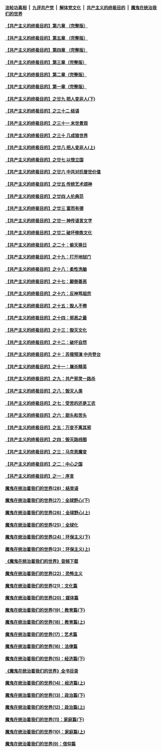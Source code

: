 

####  [法轮功真相](../../../../basic/blob/master/README.md?t=05301631) &nbsp;|&nbsp; [九评共产党](../../../../9ping.md/blob/master/README.md?t=05301631) &nbsp;|&nbsp; [解体党文化](../../../../jtdwh.md/blob/master/README.md?t=05301631)  &nbsp;|&nbsp; [共产主义的终极目的](../../../../gczydzjmd.md/blob/master/README.md?t=05301631) &nbsp;|&nbsp; [魔鬼在统治我们的世界](../../../../mgztzwmdsj.md/blob/master/README.md?t=05301631) 

#### [【共产主义的终极目的】第六章 （完整版）](../pages/nsc422/n11428913.md?t=05301631) 

#### [【共产主义的终极目的】第五章 （完整版）](../pages/nsc422/n11428912.md?t=05301631) 

#### [【共产主义的终极目的】第四章 （完整版）](../pages/nsc422/n11428907.md?t=05301631) 

#### [【共产主义的终极目的】第三章（完整版）](../pages/nsc422/n11428848.md?t=05301631) 

#### [【共产主义的终极目的】第二章（完整版）](../pages/nsc422/n11428831.md?t=05301631) 

#### [【共产主义的终极目的】第一章（完整版）](../pages/nsc422/n11417651.md?t=05301631) 

#### [【共产主义的终极目的】之廿九 把人变非人(下)](../pages/nsc422/n11344140.md?t=05301631) 

#### [【共产主义的终极目的】之三十二 结语](../pages/nsc422/n11360535.md?t=05301631) 

#### [【共产主义的终极目的】之三十一 末世景观](../pages/nsc422/n11351129.md?t=05301631) 

#### [【共产主义的终极目的】之三十 几成狼世界](../pages/nsc422/n11348280.md?t=05301631) 

#### [【共产主义的终极目的】之廿八 把人变非人(上)](../pages/nsc422/n11340492.md?t=05301631) 

#### [【共产主义的终极目的】之廿七 以恨立国](../pages/nsc422/n11336944.md?t=05301631) 

#### [【共产主义的终极目的】之廿六 中共对抗普世价值](../pages/nsc422/n11324785.md?t=05301631) 

#### [【共产主义的终极目的】之廿五 传统艺术颂神](../pages/nsc422/n11296396.md?t=05301631) 

#### [【共产主义的终极目的】之廿四 人伦典范](../pages/nsc422/n11296397.md?t=05301631) 

#### [【共产主义的终极目的】之廿三 富而有德](../pages/nsc422/n11283598.md?t=05301631) 

#### [【共产主义的终极目的】之廿一 神传语言文字](../pages/nsc422/n11263265.md?t=05301631) 

#### [【共产主义的终极目的】之廿二 破坏修炼文化](../pages/nsc422/n11245728.md?t=05301631) 

#### [【共产主义的终极目的】之二十：偷天换日](../pages/nsc422/n11238846.md?t=05301631) 

#### [【共产主义的终极目的】之十九：打开地狱门](../pages/nsc422/n11206376.md?t=05301631) 

#### [【共产主义的终极目的】之十八：柔性洗脑](../pages/nsc422/n11199994.md?t=05301631) 

#### [【共产主义的终极目的】之十七：颠倒善恶](../pages/nsc422/n11179782.md?t=05301631) 

#### [【共产主义的终极目的】之十六：反神骂祖宗](../pages/nsc422/n11166798.md?t=05301631) 

#### [【共产主义的终极目的】之十五：毁人不倦](../pages/nsc422/n11166792.md?t=05301631) 

#### [【共产主义的终极目的】之十四：邪恶之最](../pages/nsc422/n11150249.md?t=05301631) 

#### [【共产主义的终极目的】之十三：毁灭文化](../pages/nsc422/n11135227.md?t=05301631) 

#### [【共产主义的终极目的】之十二：破坏自然](../pages/nsc422/n11135214.md?t=05301631) 

#### [【共产主义的终极目的】之十：苏俄预演 中共登台](../pages/nsc422/n11118424.md?t=05301631) 

#### [【共产主义的终极目的】之十一：屠杀精英](../pages/nsc422/n11118442.md?t=05301631) 

#### [【共产主义的终极目的】之九：共产邪灵一路杀](../pages/nsc422/n11114139.md?t=05301631) 

#### [【共产主义的终极目的】之八：毁灭人类](../pages/nsc422/n11108503.md?t=05301631) 

#### [【共产主义的终极目的】之七：受苦的还是工农](../pages/nsc422/n11101809.md?t=05301631) 

#### [【共产主义的终极目的】之六：甜头和苦头](../pages/nsc422/n11096971.md?t=05301631) 

#### [【共产主义的终极目的】之五：万变不离其邪](../pages/nsc422/n11091285.md?t=05301631) 

#### [【共产主义的终极目的】之四：毁灭路线图](../pages/nsc422/n11086284.md?t=05301631) 

#### [【共产主义的终极目的】之三：马克思魔变](../pages/nsc422/n11061941.md?t=05301631) 

#### [【共产主义的终极目的】之二：中心之国](../pages/nsc422/n11047728.md?t=05301631) 

#### [【共产主义的终极目的】之一：序言](../pages/nsc422/n11086077.md?t=05301631) 

#### [魔鬼在统治着我们的世界(28)：结束语](../pages/nsc422/n10936246.md?t=05301631) 

#### [魔鬼在统治着我们的世界(27)：全球野心(下)](../pages/nsc422/n10928319.md?t=05301631) 

#### [魔鬼在统治着我们的世界(26)：全球野心(上)](../pages/nsc422/n10900318.md?t=05301631) 

#### [魔鬼在统治着我们的世界(25)：全球化](../pages/nsc422/n10788205.md?t=05301631) 

#### [魔鬼在统治着我们的世界(24)：环保主义(下)](../pages/nsc422/n10695307.md?t=05301631) 

#### [魔鬼在统治着我们的世界(23)：环保主义(上)](../pages/nsc422/n10688613.md?t=05301631) 

#### [《魔鬼在统治着我们的世界》音频下载](../pages/nsc422/n10635553.md?t=05301631) 

#### [魔鬼在统治着我们的世界(22)：恐怖主义](../pages/nsc422/n10614727.md?t=05301631) 

#### [魔鬼在统治着我们的世界(21)：文化篇](../pages/nsc422/n10597706.md?t=05301631) 

#### [魔鬼在统治着我们的世界(20)：媒体篇](../pages/nsc422/n10586579.md?t=05301631) 

#### [魔鬼在统治着我们的世界(19)：教育篇(下)](../pages/nsc422/n10564808.md?t=05301631) 

#### [魔鬼在统治着我们的世界(18)：教育篇(上)](../pages/nsc422/n10526970.md?t=05301631) 

#### [魔鬼在统治着我们的世界(17)：艺术篇](../pages/nsc422/n10499093.md?t=05301631) 

#### [魔鬼在统治着我们的世界(16)：法律篇](../pages/nsc422/n10485969.md?t=05301631) 

#### [魔鬼在统治着我们的世界(15)：经济篇(下)](../pages/nsc422/n10469975.md?t=05301631) 

#### [《魔鬼在统治着我们的世界》全书目录](../pages/nsc422/n10464261.md?t=05301631) 

#### [魔鬼在统治着我们的世界(14)：经济篇(上)](../pages/nsc422/n10457370.md?t=05301631) 

#### [魔鬼在统治着我们的世界(13)：政治篇(下)](../pages/nsc422/n10448270.md?t=05301631) 

#### [魔鬼在统治着我们的世界(12)：政治篇(上)](../pages/nsc422/n10444576.md?t=05301631) 

#### [魔鬼在统治着我们的世界(11)：家庭篇(下)](../pages/nsc422/n10440961.md?t=05301631) 

#### [魔鬼在统治着我们的世界(10)：家庭篇(上)](../pages/nsc422/n10435448.md?t=05301631) 

#### [魔鬼在统治着我们的世界(9)：信仰篇](../pages/nsc422/n10432159.md?t=05301631) 

